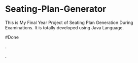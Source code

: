 # Seating-Plan-Generator

This is My Final Year Project of Seating Plan Generation During Examinations. It is totally developed using Java Language.


























#Done





















































































.




































































































































































































































































































































































































































































































.






































